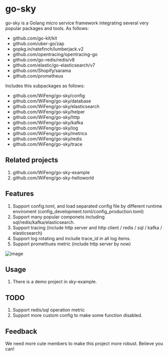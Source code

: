 # go-sky

go-sky is a Golang micro service framework integrating several very popular packages and tools. As follows:

* github.com/go-kit/kit
* github.com/uber-go/zap
* gopkg.in/natefinch/lumberjack.v2
* github.com/opentracing/opentracing-go
* github.com/go-redis/redis/v8
* github.com/elastic/go-elasticsearch/v7
* github.com/Shopify/sarama
* github.com/prometheus

Includes this subpackages as follows:

* github.com/WiFeng/go-sky/config
* github.com/WiFeng/go-sky/database
* github.com/WiFeng/go-sky/elasticsearch
* github.com/WiFeng/go-sky/helper
* github.com/WiFeng/go-sky/http
* github.com/WiFeng/go-sky/kafka
* github.com/WiFeng/go-sky/log
* github.com/WiFeng/go-sky/metrics
* github.com/WiFeng/go-sky/redis
* github.com/WiFeng/go-sky/trace

## Related projects

1. github.com/WiFeng/go-sky-example
2. github.com/WiFeng/go-sky-helloworld

## Features

1. Support config.toml, and load separated config file by different runtime enviroment (config_development.toml/config_production.toml)
2. Support many popular componets including sql/redis/kafka/elasticsearch.
3. Support tracing (include http server and http client / redis / sql / kafka / elasticsearch)
4. Support log rotating and include trace_id in all log items.
5. Support promethues metric (include http server by now)

![image](https://user-images.githubusercontent.com/2247568/107139748-82f40200-6958-11eb-856e-467afb1868c4.png)



## Usage

1. There is a demo project in sky-example.

## TODO

1. Support redis/sql operation metric
2. Support more custom config to make some function disabled.

## Feedback

We need more cute members to make this project more robust. Believe you can!
